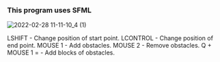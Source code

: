 ### This program uses SFML

![2022-02-28 11-11-10_4 (1)](https://user-images.githubusercontent.com/79863003/156235756-4218e66e-9cef-4cb6-a922-5324133ad47b.gif)

LSHIFT - Change position of start point.
LCONTROL - Change position of end point.
MOUSE 1 - Add obstacles.
MOUSE 2 - Remove obstacles.
Q + MOUSE 1 =  - Add blocks of obstacles.

